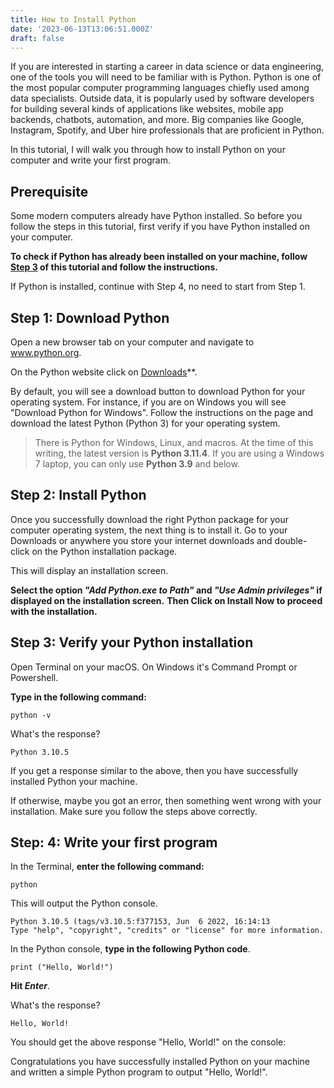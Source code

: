 ```yaml
---
title: How to Install Python
date: '2023-06-13T13:06:51.000Z'
draft: false
---
```


If you are interested in starting a career in data science or data engineering, one of the tools you will need to be familiar with is Python. Python is one of the most popular computer programming languages chiefly used among data specialists. Outside data, it is popularly used by software developers for building several kinds of applications like websites, mobile app backends, chatbots, automation, and more. Big companies like Google, Instagram, Spotify, and Uber hire professionals that are proficient in Python.

In this tutorial, I will walk you through how to install Python on your computer and write your first program.

## Prerequisite

Some modern computers already have Python installed. So before you follow the steps in this tutorial, first verify if you have Python installed on your computer.

**To check if Python has already been installed on your machine, follow [Step 3](#step-3) of this tutorial and follow the instructions.**

If Python is installed, continue with Step 4, no need to start from Step 1.

## Step 1: Download Python

Open a new browser tab on your computer and navigate to www.python.org.

On the Python website click on [Downloads](https://www.python.org/downloads/)\*\*.

By default, you will see a download button to download Python for your operating system. For instance, if you are on Windows you will see "Download Python for Windows". Follow the instructions on the page and download the latest Python (Python 3) for your operating system.

> There is Python for Windows, Linux, and macros. At the time of this writing, the latest version is **Python 3.11.4**. If you are using a Windows 7 laptop, you can only use **Python 3.9** and below.

## Step 2: Install Python

Once you successfully download the right Python package for your computer operating system, the next thing is to install it. Go to your Downloads or anywhere you store your internet downloads and double-click on the Python installation package.

This will display an installation screen.

**Select the option *"Add Python.exe to Path"* and *"Use Admin privileges"* if displayed on the installation screen.** **Then Click on Install Now to proceed with the installation.**

## Step 3: Verify your Python installation

Open Terminal on your macOS. On Windows it's Command Prompt or Powershell.

**Type in the following command:**

```
python -v
```

What's the response?

```
Python 3.10.5
```

If you get a response similar to the above, then you have successfully installed Python your machine.

If otherwise, maybe you got an error, then something went wrong with your installation. Make sure you follow the steps above correctly.

## Step: 4: Write your first program

In the Terminal, **enter the following command:**

```
python 
```

This will output the Python console.

```
Python 3.10.5 (tags/v3.10.5:f377153, Jun  6 2022, 16:14:13
Type "help", "copyright", "credits" or "license" for more information.
```

In the Python console, **type in the following Python code**.

```
print ("Hello, World!")
```

**Hit *Enter***.

What's the response?

```
Hello, World!
```

You should get the above response "Hello, World!" on the console:

Congratulations you have successfully installed Python on your machine and written a simple Python program to output "Hello, World!".
